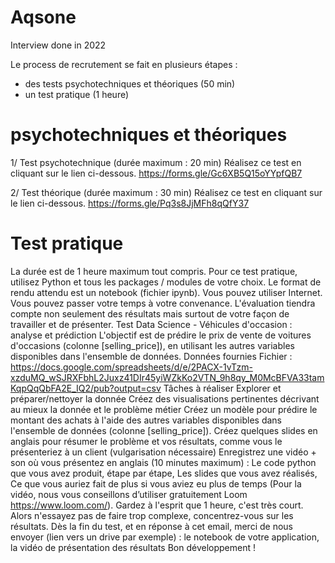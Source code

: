 # Aqsone

Interview done in 2022

Le process de recrutement se fait en plusieurs étapes :
- des tests psychotechniques et théoriques (50 min)
- un test pratique (1 heure)

# psychotechniques et théoriques
1/ Test psychotechnique (durée maximum : 20 min)
Réalisez ce test en cliquant sur le lien ci-dessous.
https://forms.gle/Gc6XB5Q15oYYpfQB7

2/ Test théorique (durée maximum : 30 min)
Réalisez ce test en cliquant sur le lien ci-dessous.
https://forms.gle/Pq3s8JjMFh8qQfY37

# Test pratique

La durée est de 1 heure maximum tout compris.
Pour ce test pratique, utilisez Python et tous les packages / modules de votre choix. Le format de rendu attendu est un notebook (fichier ipynb). Vous pouvez utiliser Internet.
Vous pouvez passer votre temps à votre convenance. L'évaluation tiendra compte non seulement des résultats mais surtout de votre façon de travailler et de présenter.
Test Data Science - Véhicules d'occasion : analyse et prédiction
L'objectif est de prédire le prix de vente de voitures d'occasions (colonne [selling_price]), en utilisant les autres variables disponibles dans l'ensemble de données.
Données fournies
Fichier : https://docs.google.com/spreadsheets/d/e/2PACX-1vTzm-xzduMQ_wSJRXFbhL2Juxz41DIr45yiWZkKo2VTN_9h8qy_M0McBFVA33tamKqpQqQbFA2E_IQ2/pub?output=csv
Tâches à réaliser
Explorer et préparer/nettoyer la donnée
Créez des visualisations pertinentes décrivant au mieux la donnée et le problème métier
Créez un modèle pour prédire le montant des achats à l'aide des autres variables disponibles dans l'ensemble de données (colonne [selling_price]).
Créez quelques slides en anglais pour résumer le problème et vos résultats, comme vous le présenteriez à un client (vulgarisation nécessaire)
Enregistrez une vidéo + son où vous présentez en anglais (10 minutes maximum) :
Le code python que vous avez produit, étape par étape,
Les slides que vous avez réalisés,
Ce que vous auriez fait de plus si vous aviez eu plus de temps
(Pour la vidéo, nous vous conseillons d’utiliser gratuitement Loom https://www.loom.com/).
Gardez à l'esprit que 1 heure, c'est très court. Alors n'essayez pas de faire trop complexe, concentrez-vous sur les résultats.
Dès la fin du test, et en réponse à cet email, merci de nous envoyer (lien vers un drive par exemple) :
le notebook de votre application,
la vidéo de présentation des résultats
Bon développement !